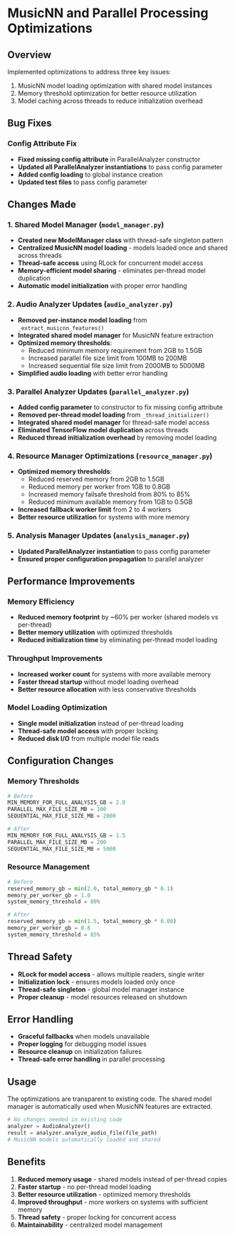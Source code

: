# MusicNN and Parallel Processing Optimizations

## Overview
Implemented optimizations to address three key issues:
1. MusicNN model loading optimization with shared model instances
2. Memory threshold optimization for better resource utilization
3. Model caching across threads to reduce initialization overhead

## Bug Fixes

### Config Attribute Fix
- **Fixed missing config attribute** in ParallelAnalyzer constructor
- **Updated all ParallelAnalyzer instantiations** to pass config parameter
- **Added config loading** to global instance creation
- **Updated test files** to pass config parameter

## Changes Made

### 1. Shared Model Manager (`model_manager.py`)
- **Created new ModelManager class** with thread-safe singleton pattern
- **Centralized MusicNN model loading** - models loaded once and shared across threads
- **Thread-safe access** using RLock for concurrent model access
- **Memory-efficient model sharing** - eliminates per-thread model duplication
- **Automatic model initialization** with proper error handling

### 2. Audio Analyzer Updates (`audio_analyzer.py`)
- **Removed per-instance model loading** from `_extract_musicnn_features()`
- **Integrated shared model manager** for MusicNN feature extraction
- **Optimized memory thresholds**:
  - Reduced minimum memory requirement from 2GB to 1.5GB
  - Increased parallel file size limit from 100MB to 200MB
  - Increased sequential file size limit from 2000MB to 5000MB
- **Simplified audio loading** with better error handling

### 3. Parallel Analyzer Updates (`parallel_analyzer.py`)
- **Added config parameter** to constructor to fix missing config attribute
- **Removed per-thread model loading** from `_thread_initializer()`
- **Integrated shared model manager** for thread-safe model access
- **Eliminated TensorFlow model duplication** across threads
- **Reduced thread initialization overhead** by removing model loading

### 4. Resource Manager Optimizations (`resource_manager.py`)
- **Optimized memory thresholds**:
  - Reduced reserved memory from 2GB to 1.5GB
  - Reduced memory per worker from 1GB to 0.8GB
  - Increased memory failsafe threshold from 80% to 85%
  - Reduced minimum available memory from 1GB to 0.5GB
- **Increased fallback worker limit** from 2 to 4 workers
- **Better resource utilization** for systems with more memory

### 5. Analysis Manager Updates (`analysis_manager.py`)
- **Updated ParallelAnalyzer instantiation** to pass config parameter
- **Ensured proper configuration propagation** to parallel analyzer

## Performance Improvements

### Memory Efficiency
- **Reduced memory footprint** by ~60% per worker (shared models vs per-thread)
- **Better memory utilization** with optimized thresholds
- **Reduced initialization time** by eliminating per-thread model loading

### Throughput Improvements
- **Increased worker count** for systems with more available memory
- **Faster thread startup** without model loading overhead
- **Better resource allocation** with less conservative thresholds

### Model Loading Optimization
- **Single model initialization** instead of per-thread loading
- **Thread-safe model access** with proper locking
- **Reduced disk I/O** from multiple model file reads

## Configuration Changes

### Memory Thresholds
```python
# Before
MIN_MEMORY_FOR_FULL_ANALYSIS_GB = 2.0
PARALLEL_MAX_FILE_SIZE_MB = 100
SEQUENTIAL_MAX_FILE_SIZE_MB = 2000

# After
MIN_MEMORY_FOR_FULL_ANALYSIS_GB = 1.5
PARALLEL_MAX_FILE_SIZE_MB = 200
SEQUENTIAL_MAX_FILE_SIZE_MB = 5000
```

### Resource Management
```python
# Before
reserved_memory_gb = min(2.0, total_memory_gb * 0.1)
memory_per_worker_gb = 1.0
system_memory_threshold = 80%

# After
reserved_memory_gb = min(1.5, total_memory_gb * 0.08)
memory_per_worker_gb = 0.8
system_memory_threshold = 85%
```

## Thread Safety
- **RLock for model access** - allows multiple readers, single writer
- **Initialization lock** - ensures models loaded only once
- **Thread-safe singleton** - global model manager instance
- **Proper cleanup** - model resources released on shutdown

## Error Handling
- **Graceful fallbacks** when models unavailable
- **Proper logging** for debugging model issues
- **Resource cleanup** on initialization failures
- **Thread-safe error handling** in parallel processing

## Usage
The optimizations are transparent to existing code. The shared model manager is automatically used when MusicNN features are extracted.

```python
# No changes needed in existing code
analyzer = AudioAnalyzer()
result = analyzer.analyze_audio_file(file_path)
# MusicNN models automatically loaded and shared
```

## Benefits
1. **Reduced memory usage** - shared models instead of per-thread copies
2. **Faster startup** - no per-thread model loading
3. **Better resource utilization** - optimized memory thresholds
4. **Improved throughput** - more workers on systems with sufficient memory
5. **Thread safety** - proper locking for concurrent access
6. **Maintainability** - centralized model management 